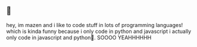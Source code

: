 👋
-
hey, im mazen and i like to code stuff in lots of programming languages!
which is kinda funny because i only code in python and javascript
i actually only code in javascript and python👏.
SOOOO YEAHHHHHH
